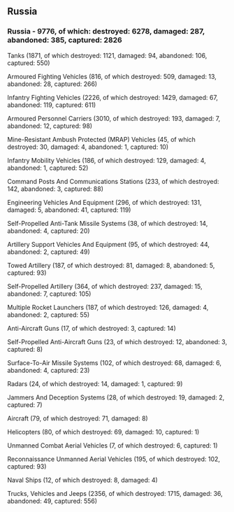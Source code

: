
 
 ## Russia
 
 ### Russia - 9776, of which: destroyed: 6278, damaged: 287, abandoned: 385, captured: 2826

 

 

 Tanks (1871, of which destroyed: 1121, damaged: 94, abandoned: 106, captured: 550)

 Armoured Fighting Vehicles (816, of which destroyed: 509, damaged: 13, abandoned: 28, captured: 266)

 Infantry Fighting Vehicles (2226, of which destroyed: 1429, damaged: 67, abandoned: 119, captured: 611)

 Armoured Personnel Carriers (3010, of which destroyed: 193, damaged: 7, abandoned: 12, captured: 98)

 Mine-Resistant Ambush Protected (MRAP) Vehicles (45, of which destroyed: 30, damaged: 4, abandoned: 1, captured: 10)

 Infantry Mobility Vehicles (186, of which destroyed: 129, damaged: 4, abandoned: 1, captured: 52)

 Command Posts And Communications Stations (233, of which destroyed: 142, abandoned: 3, captured: 88)

 Engineering Vehicles And Equipment (296, of which destroyed: 131, damaged: 5, abandoned: 41, captured: 119)

 Self-Propelled Anti-Tank Missile Systems (38, of which destroyed: 14, abandoned: 4, captured: 20)

 Artillery Support Vehicles And Equipment (95, of which destroyed: 44, abandoned: 2, captured: 49)

 Towed Artillery (187, of which destroyed: 81, damaged: 8, abandoned: 5, captured: 93)

 Self-Propelled Artillery (364, of which destroyed: 237, damaged: 15, abandoned: 7, captured: 105)

 Multiple Rocket Launchers (187, of which destroyed: 126, damaged: 4, abandoned: 2, captured: 55)

 Anti-Aircraft Guns (17, of which destroyed: 3, captured: 14)

 Self-Propelled Anti-Aircraft Guns (23, of which destroyed: 12, abandoned: 3, captured: 8)

 Surface-To-Air Missile Systems (102, of which destroyed: 68, damaged: 6, abandoned: 4, captured: 23)

 Radars (24, of which destroyed: 14, damaged: 1, captured: 9)

 Jammers And Deception Systems (28, of which destroyed: 19, damaged: 2, captured: 7)

 Aircraft (79, of which destroyed: 71, damaged: 8)

 Helicopters (80, of which destroyed: 69, damaged: 10, captured: 1)

 Unmanned Combat Aerial Vehicles (7, of which destroyed: 6, captured: 1)

 Reconnaissance Unmanned Aerial Vehicles (195, of which destroyed: 102, captured: 93)

 Naval Ships (12, of which destroyed: 8, damaged: 4)

 Trucks, Vehicles and Jeeps (2356, of which destroyed: 1715, damaged: 36, abandoned: 49, captured: 556)

